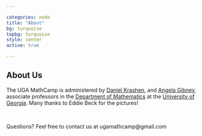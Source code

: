 ```yaml
---

categories: node 
title: "About"
bg: turquoise
topbg: turquoise
style: center
active: true

---
```


<h2> About Us </h2>

<p>The UGA MathCamp is administered by <a
href="http://dkrashen.org" target="_blank">Daniel Krashen</a>, and <a
href="http://angelagibney.org">Angela Gibney</a>, associate professors in
the <a href="http://math.uga.edu" target="_blank">Department of
Mathematics</a> at the <a href="http://www.uga.edu"
target="_blank">University of Georgia</a>. Many thanks to Eddie Beck for
the pictures!</p>

<br />

<p>Questions? Feel free to contact us at <a
mailto="ugamathcamp@gmail.com">ugamathcamp@gmail.com</a></p>


<br />
<br />
<br />
<br />
